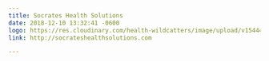 ```yaml
---
title: Socrates Health Solutions
date: 2018-12-10 13:32:41 -0600
logo: https://res.cloudinary.com/health-wildcatters/image/upload/v1544470373/Socrates.jpg
link: http://socrateshealthsolutions.com

---
```

